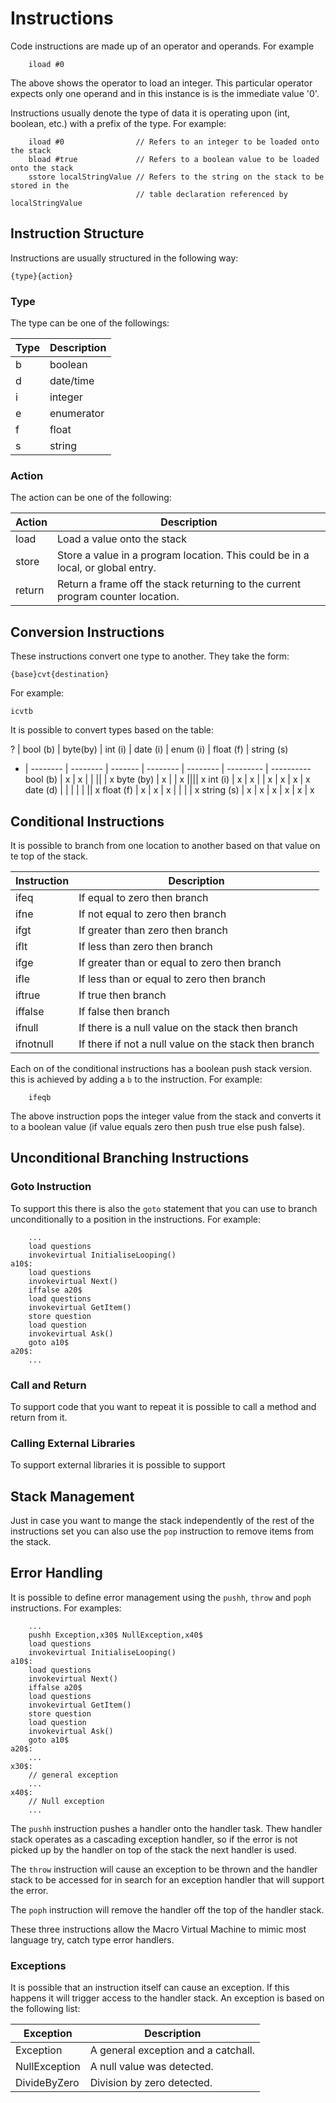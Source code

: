 # Instructions
Code instructions are made up of an operator and operands. For example
```
    iload #0
```
The above shows the operator to load an integer. This particular operator expects only one operand and in this instance is is the immediate value '0'.

Instructions usually denote the type of data it is operating upon (int, boolean, etc.) with a prefix of the type. For example:
```
    iload #0                // Refers to an integer to be loaded onto the stack
    bload #true             // Refers to a boolean value to be loaded onto the stack
    sstore localStringValue // Refers to the string on the stack to be stored in the 
                            // table declaration referenced by localStringValue
```

## Instruction Structure
Instructions are usually structured in the following way:
```
{type}{action}
```

### Type
The type can be one of the followings:

Type | Description
---- | -----------
b | boolean
d | date/time
i | integer
e | enumerator
f | float
s | string

### Action
The action can be one of the following:

Action | Description
------ | -----------
load | Load a value onto the stack
store | Store a value in a program location. This could be in a local, or global entry.
return | Return a frame off the stack returning to the current program counter location.

## Conversion Instructions
These instructions convert one type to another. They take the form:
```
{base}cvt{destination}
```
For example:
```
icvtb
```
It is possible to convert types based on the table:

? | bool (b) | byte(by) | int (i) | date (i) | enum (i) | float (f) | string (s)
- | -------- | -------- | ------- | -------- | -------- | --------- | ----------
bool (b) | x | x | | || | x
byte (by) | x | | x |||| x
int (i) | x | x | | x | x | x | x
date (d) | | | | | || x
float (f) | x | x | x | | | | x
string (s) | x | x | x | x | x | x


## Conditional Instructions
It is possible to branch from one location to another based on that value on te top of the stack.

Instruction | Description
----------- | -----------
ifeq | If equal to zero then branch
ifne | If not equal to zero then branch
ifgt | If greater than zero then branch
iflt | If less than zero then branch
ifge | If greater than or equal to zero then branch
ifle | If less than or equal to zero then branch
iftrue | If true then branch
iffalse | If false then branch
ifnull | If there is a null value on the stack then branch
ifnotnull | If there if not a null value on the stack then branch

Each on of the conditional instructions has a boolean push stack version. this is achieved by adding a `b` to the instruction. For example:
```
    ifeqb
```
The above instruction pops the integer value from the stack and converts it to a boolean value (if value equals zero then push true else push false).

## Unconditional Branching Instructions

### Goto Instruction
To support this there is also the `goto` statement that you can use to branch unconditionally to a position in the instructions. For example:
```
    ...
    load questions
    invokevirtual InitialiseLooping()
a10$:
    load questions
    invokevirtual Next()
    iffalse a20$
    load questions
    invokevirtual GetItem()
    store question
    load question
    invokevirtual Ask()
    goto a10$
a20$:
    ...
```

### Call and Return
To support code that you want to repeat it is possible to call a method and return from it.

### Calling External Libraries
To support external libraries it is possible to support


## Stack Management
Just in case you want to mange the stack independently of the rest of the instructions set you can also use the `pop` instruction to remove items from the stack.

## Error Handling
It is possible to define error management using the `pushh`, `throw` and `poph` instructions. For examples:
```
    ...
    pushh Exception,x30$ NullException,x40$
    load questions
    invokevirtual InitialiseLooping()
a10$:
    load questions
    invokevirtual Next()
    iffalse a20$
    load questions
    invokevirtual GetItem()
    store question
    load question
    invokevirtual Ask()
    goto a10$
a20$:
    ...
x30$:
    // general exception
    ...
x40$:
    // Null exception
    ...
```
The `pushh` instruction pushes a handler onto the handler task. Thew handler stack operates as a cascading exception handler, so if the error is not picked up by the handler on top of the stack the next handler is used.

The `throw` instruction will cause an exception to be thrown and the handler stack to be accessed for in search for an exception handler that will support the error.

The `poph` instruction will remove the handler off the top of the handler stack.

These three instructions allow the Macro Virtual Machine to mimic most language try, catch type error handlers.

### Exceptions
It is possible that an instruction itself can cause an exception. If this happens it will trigger access to the handler stack. An exception is based on the following list:

Exception | Description
--------- | -----------
Exception | A general exception and a catchall.
NullException | A null value was detected.
DivideByZero | Division by zero detected.


